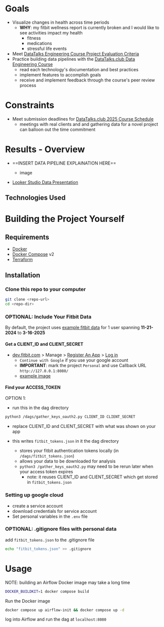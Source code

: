 # Goals
- Visualize changes in health across time periods
	- **WHY**: my fitbit wellness report is currently broken and I would like to see activities impact my health
		- fitness
		- medications
		- stressful life events
- Meet [DataTalks Engineering Course Project Evaluation Criteria](https://github.com/DataTalksClub/data-engineering-zoomcamp/tree/main/projects#evaluation-criteria)
- Practice building data pipelines with the [DataTalks.club Data Engineering Course](https://github.com/DataTalksClub/data-engineering-zoomcamp)
	- read each technology's documentation and best practices
	- implement features to accomplish goals
	- receive and implement feedback through the course's peer review process

# Constraints
- Meet submission deadlines for [DataTalks.club 2025 Course Schedule](https://courses.datatalks.club/de-zoomcamp-2025/)
	- meetings with real clients and and gathering data for a novel project can balloon out the time commitment

# Results - Overview
- ==INSERT DATA PIPELINE EXPLAINATION HERE==
	- image

- [Looker Studio Data Presentation](https://lookerstudio.google.com/reporting/08b71d97-dc73-4d66-a694-e027c0d68330)

## Technologies Used


# Building the Project Yourself
## Requirements
- [Docker](https://docs.docker.com/get-docker/)
- [Docker Compose](https://docs.docker.com/compose/install/) v2
- [Terraform](https://developer.hashicorp.com/terraform/install?product_intent=terraform)

## Installation


### Clone this repo to your computer

```bash
git clone <repo-url>
cd <repo-dir>
```

### OPTIONAL: Include Your Fitbit Data
By default, the project uses [example fitbit data](https://github.com/MichaelSalata/compare-my-biometrics/tree/main/airflow-gcp/example_data) for 1 user spanning **11-21-2024**  to  **3-16-2025**

#### Get a CLIENT_ID and CLIENT_SECRET
- [dev.fitbit.com](https://dev.fitbit.com/) > Manage > [Register An App](https://dev.fitbit.com/apps/new/) > [Log in](https://dev.fitbit.com/login)
	- `Continue with Google` if you use your google account
	- **IMPORTANT**: mark the project `Personal` and use Callback URL `http://127.0.0.1:8080/`
	- [example image](https://miro.medium.com/v2/resize:fit:720/format:webp/1*UJHMOYsFZvrBmpNjFfpBJA.jpeg)

#### Find your ACCESS_TOKEN
OPTION 1:
- run this in the dag directory
```bash
python3 /dags/gather_keys_oauth2.py CLIENT_ID CLIENT_SECRET
```
- replace CLIENT_ID and CLIENT_SECRET with what was shown on your app
- this writes `fitbit_tokens.json` in it the dag directory

 	- stores your fitbit authentication tokens locally (in `/dags/fitbit_tokens.json`) 
  	- allows your data to be downloaded for analysis
   	- `python3 /gather_keys_oauth2.py` may need to be rerun later when your access token expires
	   	- note: it reuses CLIENT_ID and CLIENT_SECRET which get stored in `fitbit_tokens.json`

### Setting up google cloud
- create a service account
- download credentials for service account
- Set personal variables in the `.env` file
### OPTIONAL: .gitignore files with personal data
add `fitbit_tokens.json` to the .gitignore file
```bash
echo "fitbit_tokens.json" >> .gitignore
```

# Usage
NOTE: building an Airflow Docker image may take a long time
```bash
DOCKER_BUILDKIT=1 docker compose build
```

Run the Docker image
```bash
docker compose up airflow-init && docker compose up -d
```

log into Airflow and run the dag at `localhost:8080`


